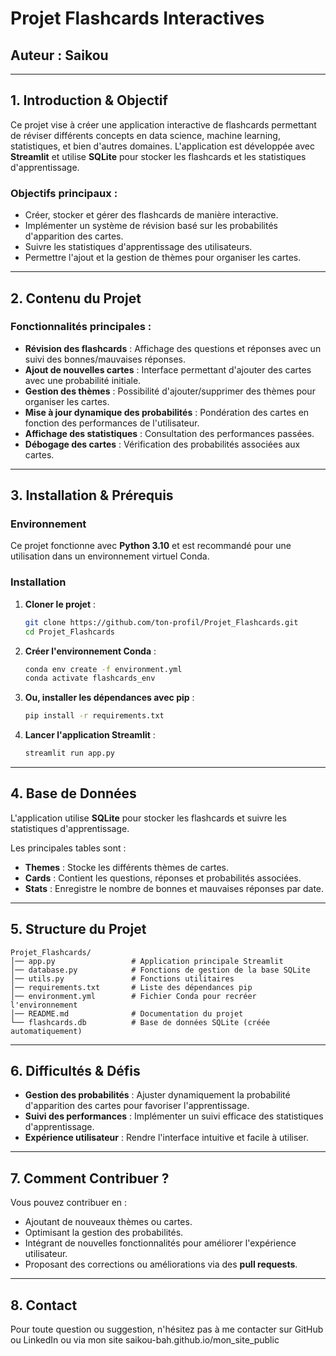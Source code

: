 # Projet Flashcards Interactives

## Auteur : Saikou

---

## 1. Introduction & Objectif

Ce projet vise à créer une application interactive de flashcards permettant de réviser différents concepts en data science, machine learning, statistiques, et bien d'autres domaines. L'application est développée avec **Streamlit** et utilise **SQLite** pour stocker les flashcards et les statistiques d'apprentissage.

### Objectifs principaux :

- Créer, stocker et gérer des flashcards de manière interactive.
- Implémenter un système de révision basé sur les probabilités d'apparition des cartes.
- Suivre les statistiques d'apprentissage des utilisateurs.
- Permettre l'ajout et la gestion de thèmes pour organiser les cartes.

---

## 2. Contenu du Projet

### Fonctionnalités principales :

- **Révision des flashcards** : Affichage des questions et réponses avec un suivi des bonnes/mauvaises réponses.
- **Ajout de nouvelles cartes** : Interface permettant d'ajouter des cartes avec une probabilité initiale.
- **Gestion des thèmes** : Possibilité d'ajouter/supprimer des thèmes pour organiser les cartes.
- **Mise à jour dynamique des probabilités** : Pondération des cartes en fonction des performances de l'utilisateur.
- **Affichage des statistiques** : Consultation des performances passées.
- **Débogage des cartes** : Vérification des probabilités associées aux cartes.

---

## 3. Installation & Prérequis

### Environnement

Ce projet fonctionne avec **Python 3.10** et est recommandé pour une utilisation dans un environnement virtuel Conda.

### Installation

1. **Cloner le projet** :
   ```bash
   git clone https://github.com/ton-profil/Projet_Flashcards.git
   cd Projet_Flashcards
   ```

2. **Créer l'environnement Conda** :
   ```bash
   conda env create -f environment.yml
   conda activate flashcards_env
   ```

3. **Ou, installer les dépendances avec pip** :
   ```bash
   pip install -r requirements.txt
   ```

4. **Lancer l'application Streamlit** :
   ```bash
   streamlit run app.py
   ```

---

## 4. Base de Données

L'application utilise **SQLite** pour stocker les flashcards et suivre les statistiques d'apprentissage.

Les principales tables sont :

- **Themes** : Stocke les différents thèmes de cartes.
- **Cards** : Contient les questions, réponses et probabilités associées.
- **Stats** : Enregistre le nombre de bonnes et mauvaises réponses par date.

---

## 5. Structure du Projet

```
Projet_Flashcards/
│── app.py                 # Application principale Streamlit
│── database.py            # Fonctions de gestion de la base SQLite
│── utils.py               # Fonctions utilitaires
│── requirements.txt       # Liste des dépendances pip
│── environment.yml        # Fichier Conda pour recréer l'environnement
│── README.md              # Documentation du projet
└── flashcards.db          # Base de données SQLite (créée automatiquement)
```

---

## 6. Difficultés & Défis

- **Gestion des probabilités** : Ajuster dynamiquement la probabilité d'apparition des cartes pour favoriser l'apprentissage.
- **Suivi des performances** : Implémenter un suivi efficace des statistiques d'apprentissage.
- **Expérience utilisateur** : Rendre l'interface intuitive et facile à utiliser.

---

## 7. Comment Contribuer ?

Vous pouvez contribuer en :
- Ajoutant de nouveaux thèmes ou cartes.
- Optimisant la gestion des probabilités.
- Intégrant de nouvelles fonctionnalités pour améliorer l'expérience utilisateur.
- Proposant des corrections ou améliorations via des **pull requests**.

---

## 8. Contact

Pour toute question ou suggestion, n'hésitez pas à me contacter sur GitHub ou LinkedIn ou via mon site  saikou-bah.github.io/mon_site_public